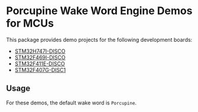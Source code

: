 # Porcupine Wake Word Engine Demos for MCUs

This package provides demo projects for the following development boards:
- [STM32H747I-DISCO](/demo/mcu/stm32h747)
- [STM32F469I-DISCO](/demo/mcu/stm32f469)
- [STM32F411E-DISCO](/demo/mcu/stm32f411)
- [STM32F407G-DISC1](/demo/mcu/stm32f407)

## Usage

For these demos, the default wake word is `Porcupine`.
